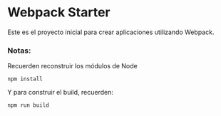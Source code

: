 # Webpack Starter

Este es el proyecto inicial para crear aplicaciones utilizando Webpack.

### Notas:
Recuerden reconstruir los módulos de Node
```
npm install
```

Y para construir el build, recuerden:
```
npm run build
```
